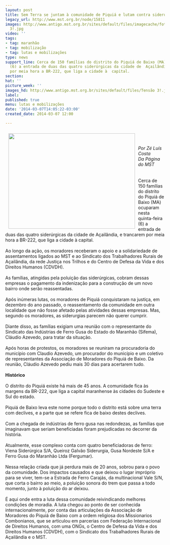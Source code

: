 ```yaml
---
layout: post
title: Sem Terra se juntam à comunidade de Piquiá e lutam contra siderurgias no MA
legacy_url: http://www.mst.org.br/node/15811
images: http://www.antigo.mst.org.br/sites/default/files/imagecache/foto_destaque/Tensão
  3!.jpg
video: ''
tags:
- tag: maranhão
- tag: mobilização
- tag: lutas e mobilizações
type: news
support_line: Cerca de 150 famílias do distrito do Piquiá de Baixo (MA) ocuparam nesta  quinta-feira
  (6) a entrada de duas das quatro siderúrgicas da cidade de  Açailândia, e trancarem
  por meia hora a BR-222, que liga a cidade à  capital.
section: 
hat: ''
picture_week: ''
images_hd: http://www.antigo.mst.org.br/sites/default/files/Tensão 3!.jpg
label: 
published: true
menu: lutas e mobilizações
date: '2014-03-07T14:05:22-03:00'
created_date: 2014-03-07 12:00

---
```

<p><img style="margin: 10px; float: left;" src="http://www.antigo.mst.org.br/sites/default/files/Tens%C3%A3o%203_1.jpg" alt="" height="300" width="400"></p><p>&nbsp;</p><p><em><br>Por Zé Luís Costa<br>Da Página do&nbsp;MST</em><br><br><br>Cerca de 150 famílias do distrito do Piquiá de Baixo (MA) ocuparam nesta quinta-feira (6) a entrada de duas das quatro siderúrgicas da cidade de Açailândia, e trancarem por meia hora a BR-222, que liga a cidade à capital.<br><br>Ao longo da ação, os moradores receberam o apoio e a solidariedade de assentamentos ligados ao MST e ao Sindicato dos Trabalhadores Rurais de Açailândia, da rede Justiça nos Trilhos e do Centro de Defesa da Vida e dos Direitos Humanos (CDVDH). <br><br>As famílias, atingidas pela poluição das siderúrgicas, cobram dessas empresas o pagamento da indenização para a construção de um novo bairro onde serão reassentadas.&nbsp; <br><br>Após inúmeras lutas, os moradores de Piquiá conquistaram na justiça, em dezembro do ano passado, o reassentamento da comunidade em outra localidade que não fosse afetado pelas atividades dessas empresas. Mas, segundo os moradores, as siderurgias parecem não querer cumprir.<br><br>Diante disso, as famílias exigiam uma reunião com o representante do Sindicato das Indústrias de Ferro Gusa do Estado do Maranhão (Sifema), Cláudio Azevedo, para tratar da situação.<br><br>Após horas de protestos, os moradores se reuniram na procuradoria do município com Claudio Azevedo, um procurador do município e um coletivo de representantes da Associação de Moradores do Piquiá de Baixo. Da reunião, Cláudio Azevedo pediu mais 30 dias para acertarem tudo.<br>&nbsp;<strong><br>Histórico</strong><br><br>O distrito do Piquiá existe há mais de 45 anos. A comunidade fica às margens da BR-222, que liga a capital maranhense às cidades do Sudeste e Sul do estado. <br><br>Piquiá de Baixo leva este nome porque todo o distrito está sobre uma terra com declives, e a parte que se refere fica de baixo destes declives.<br><br>Com a chegada de indústrias de ferro gusa nas redondezas, as famílias que imaginavam que seriam beneficiadas foram prejudicadas no decorrer da história. <br><br>Atualmente, esse complexo conta com quatro beneficiadoras de ferro: Viena Siderúrgica S/A, Queiroz Galvão Siderurgia, Gusa Nordeste S/A e Ferro Gusa do Maranhão Ltda (Fergumar). <br><br>Nessa relação criada que já perdura mais de 20 anos, sobrou para o povo da comunidade. Dos impactos causados e que deixou o lugar impróprio para se viver, tem-se a Estrada de Ferro Carajás, da multinacional Vale S/N, que corta o bairro ao meio, a poluição sonora do trem que passa a todo momento, junto à poluição do ar deixou.<br><br>É aqui onde entra a luta dessa comunidade reivindicando melhores condições de moradia. A luta chegou ao ponto de ser conhecida internacionalmente, por conta das articulações da Associação de Moradores do Piquiá de Baixo com a ordem religiosa dos Missionarios Combonianos, que se articulou em parcerias com Federação Internacional de Direitos Humanos, com uma ONGs, o Centro de Defesa da Vida e dos Direitos Humanos (CDVDH), com o Sindicato dos Trabalhadores Rurais de Açailândia e o MST.</p>
